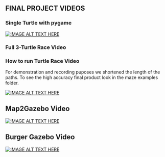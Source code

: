 ## FINAL PROJECT VIDEOS


### Single Turtle with pygame

[![IMAGE ALT TEXT HERE](http://img.youtube.com/vi/-D9zRp7cfMI/0.jpg)](http://www.youtube.com/watch?v=-D9zRp7cfMI)

### Full 3-Turtle Race Video

### How to run Turtle Race Video
For demonstration and recording puposes we shortened the length of the paths. To see the high accuracy final product look in the maze examples folder.

[![IMAGE ALT TEXT HERE](http://img.youtube.com/vi/x6qCkaBSujM/0.jpg)](http://www.youtube.com/watch?v=x6qCkaBSujM)


## Map2Gazebo Video


[![IMAGE ALT TEXT HERE](http://img.youtube.com/vi/_1ClWxvV4nY/0.jpg)](http://www.youtube.com/watch?v=_1ClWxvV4nY)


## Burger Gazebo Video 

[![IMAGE ALT TEXT HERE](http://img.youtube.com/vi/Z81-UthuRuA/0.jpg)](http://www.youtube.com/watch?v=Z81-UthuRuA)



